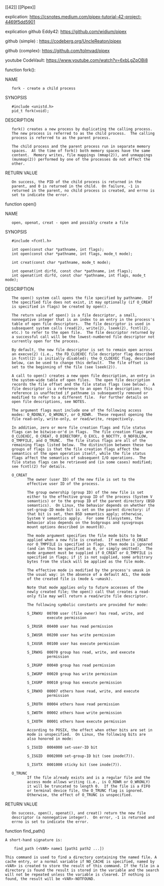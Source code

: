 [[42]] [[Pipex]]

explication: https://csnotes.medium.com/pipex-tutorial-42-project-4469f5dd5901

explication github Eddy42: https://github.com/widium/pipex

github (simple) : https://codeberg.org/UncleReaton/pipex

github (complex): https://github.com/tolmvad/pipex

youtube CodeVault: https://www.youtube.com/watch?v=6xbLgZpOBi8

function fork():

NAME

       fork - create a child process

SYNOPSIS

       #include <unistd.h>
       pid_t fork(void);

DESCRIPTION

       fork() creates a new process by duplicating the calling process.
       The new process is referred to as the child process.  The calling
       process is referred to as the parent process.

       The child process and the parent process run in separate memory
       spaces.  At the time of fork() both memory spaces have the same
       content.  Memory writes, file mappings (mmap(2)), and unmappings
       (munmap(2)) performed by one of the processes do not affect the
       other.

RETURN VALUE

       On success, the PID of the child process is returned in the
       parent, and 0 is returned in the child.  On failure, -1 is
       returned in the parent, no child process is created, and errno is
       set to indicate the error.


function open()

NAME

       open, openat, creat - open and possibly create a file

SYNOPSIS

       #include <fcntl.h>

       int open(const char *pathname, int flags);
       int open(const char *pathname, int flags, mode_t mode);

       int creat(const char *pathname, mode_t mode);

       int openat(int dirfd, const char *pathname, int flags);
       int openat(int dirfd, const char *pathname, int flags, mode_t mode);

DESCRIPTION

       The open() system call opens the file specified by pathname.  If
       the specified file does not exist, it may optionally (if O_CREAT
       is specified in flags) be created by open().

       The return value of open() is a file descriptor, a small,
       nonnegative integer that is an index to an entry in the process's
       table of open file descriptors.  The file descriptor is used in
       subsequent system calls (read(2), write(2), lseek(2), fcntl(2),
       etc.) to refer to the open file.  The file descriptor returned by
       a successful call will be the lowest-numbered file descriptor not
       currently open for the process.

       By default, the new file descriptor is set to remain open across
       an execve(2) (i.e., the FD_CLOEXEC file descriptor flag described
       in fcntl(2) is initially disabled); the O_CLOEXEC flag, described
       below, can be used to change this default.  The file offset is
       set to the beginning of the file (see lseek(2)).

       A call to open() creates a new open file description, an entry in
       the system-wide table of open files.  The open file description
       records the file offset and the file status flags (see below).  A
       file descriptor is a reference to an open file description; this
       reference is unaffected if pathname is subsequently removed or
       modified to refer to a different file.  For further details on
       open file descriptions, see NOTES.

       The argument flags must include one of the following access
       modes: O_RDONLY, O_WRONLY, or O_RDWR.  These request opening the
       file read-only, write-only, or read/write, respectively.

       In addition, zero or more file creation flags and file status
       flags can be bitwise-or'd in flags.  The file creation flags are
       O_CLOEXEC, O_CREAT, O_DIRECTORY, O_EXCL, O_NOCTTY, O_NOFOLLOW,
       O_TMPFILE, and O_TRUNC.  The file status flags are all of the
       remaining flags listed below.  The distinction between these two
       groups of flags is that the file creation flags affect the
       semantics of the open operation itself, while the file status
       flags affect the semantics of subsequent I/O operations.  The
       file status flags can be retrieved and (in some cases) modified;
       see fcntl(2) for details.

       O_CREAT
              The owner (user ID) of the new file is set to the
              effective user ID of the process.

              The group ownership (group ID) of the new file is set
              either to the effective group ID of the process (System V
              semantics) or to the group ID of the parent directory (BSD
              semantics).  On Linux, the behavior depends on whether the
              set-group-ID mode bit is set on the parent directory: if
              that bit is set, then BSD semantics apply; otherwise,
              System V semantics apply.  For some filesystems, the
              behavior also depends on the bsdgroups and sysvgroups
              mount options described in mount(8).

              The mode argument specifies the file mode bits to be
              applied when a new file is created.  If neither O_CREAT
              nor O_TMPFILE is specified in flags, then mode is ignored
              (and can thus be specified as 0, or simply omitted).  The
              mode argument must be supplied if O_CREAT or O_TMPFILE is
              specified in flags; if it is not supplied, some arbitrary
              bytes from the stack will be applied as the file mode.

              The effective mode is modified by the process's umask in
              the usual way: in the absence of a default ACL, the mode
              of the created file is (mode & ~umask).

              Note that mode applies only to future accesses of the
              newly created file; the open() call that creates a read-
              only file may well return a read/write file descriptor.

              The following symbolic constants are provided for mode:

              S_IRWXU  00700 user (file owner) has read, write, and
                       execute permission

              S_IRUSR  00400 user has read permission

              S_IWUSR  00200 user has write permission

              S_IXUSR  00100 user has execute permission

              S_IRWXG  00070 group has read, write, and execute
                       permission

              S_IRGRP  00040 group has read permission

              S_IWGRP  00020 group has write permission

              S_IXGRP  00010 group has execute permission

              S_IRWXO  00007 others have read, write, and execute
                       permission

              S_IROTH  00004 others have read permission

              S_IWOTH  00002 others have write permission

              S_IXOTH  00001 others have execute permission

              According to POSIX, the effect when other bits are set in
              mode is unspecified.  On Linux, the following bits are
              also honored in mode:

              S_ISUID  0004000 set-user-ID bit

              S_ISGID  0002000 set-group-ID bit (see inode(7)).

              S_ISVTX  0001000 sticky bit (see inode(7)).

       O_TRUNC
              If the file already exists and is a regular file and the
              access mode allows writing (i.e., is O_RDWR or O_WRONLY)
              it will be truncated to length 0.  If the file is a FIFO
              or terminal device file, the O_TRUNC flag is ignored.
              Otherwise, the effect of O_TRUNC is unspecified.

RETURN VALUE

       On success, open(), openat(), and creat() return the new file
       descriptor (a nonnegative integer).  On error, -1 is returned and
       errno is set to indicate the error.

function find_path()
    
    A short-hand signature is:
        
        find_path (<VAR> name1 [path1 path2 ...])

    This command is used to find a directory containing the named file. A cache entry, or a normal variable if NO_CACHE is specified, named by <VAR> is created to store the result of this command. If the file in a directory is found the result is stored in the variable and the search will not be repeated unless the variable is cleared. If nothing is found, the result will be <VAR>-NOTFOUND.
